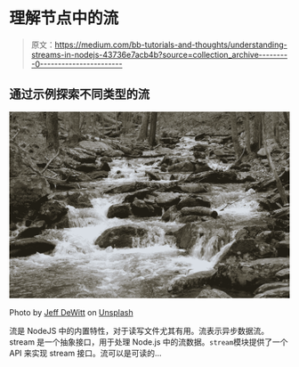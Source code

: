 # 理解节点中的流

> 原文：<https://medium.com/bb-tutorials-and-thoughts/understanding-streams-in-nodejs-43736e7acb4b?source=collection_archive---------0----------------------->

## 通过示例探索不同类型的流

![](img/993bb7a4df62771ac87803af9fdeb8f9.png)

Photo by [Jeff DeWitt](https://unsplash.com/@jadewitt?utm_source=medium&utm_medium=referral) on [Unsplash](https://unsplash.com?utm_source=medium&utm_medium=referral)

流是 NodeJS 中的内置特性，对于读写文件尤其有用。流表示异步数据流。stream 是一个抽象接口，用于处理 Node.js 中的流数据。`stream`模块提供了一个 API 来实现 stream 接口。流可以是可读的…